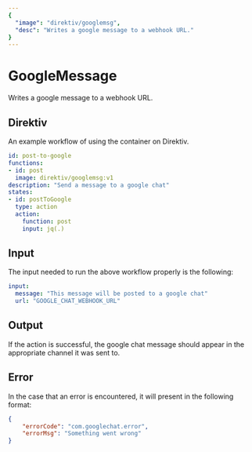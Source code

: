```yaml
---
{
  "image": "direktiv/googlemsg",
  "desc": "Writes a google message to a webhook URL."
}
---
```


# GoogleMessage

Writes a google message to a webhook URL.

## Direktiv

An example workflow of using the container on Direktiv.

```yaml
id: post-to-google
functions:
- id: post
  image: direktiv/googlemsg:v1
description: "Send a message to a google chat"
states:
- id: postToGoogle
  type: action
  action:
    function: post
    input: jq(.)
```

## Input

The input needed to run the above workflow properly is the following:

```yaml
input:
  message: "This message will be posted to a google chat"
  url: "GOOGLE_CHAT_WEBHOOK_URL"
```

## Output

If the action is successful, the google chat message should appear in the appropriate channel it was sent to.

## Error

In the case that an error is encountered, it will present in the following format:

```json
{
    "errorCode": "com.googlechat.error",
    "errorMsg": "Something went wrong"
}
```